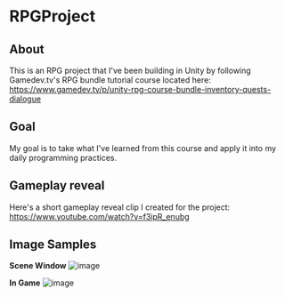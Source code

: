 # RPGProject

## About ##
This is an RPG project that I've been building in Unity by following Gamedev.tv's RPG bundle tutorial course located here: [https://www.gamedev.tv/p/unity-rpg-course-bundle-inventory-quests-dialogue ](https://www.gamedev.tv/p/unity-rpg) 

## Goal ##
My goal is to take what I've learned from this course and apply it into my daily programming practices.  




## Gameplay reveal
Here's a short gameplay reveal clip I created for the project:  
https://www.youtube.com/watch?v=f3ipR_enubg

## Image Samples
**Scene Window**
![image](https://github.com/kp4ws/RPGProject/assets/58745400/bb51b5e7-bb67-4e41-a273-5439aaba242d)

**In Game**
![image](https://github.com/kp4ws/RPGProject/assets/58745400/cc540276-c18d-423a-88fa-1718bd01ce7d)
